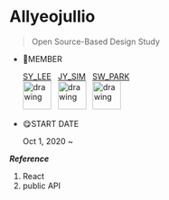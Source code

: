 # Allyeojullio

> Open Source-Based Design Study


- 🥰MEMBER

    [SY_LEE](https://github.com/youn16)&nbsp;&nbsp;&nbsp;[JY_SIM](https://github.com/Jiyooung)&nbsp;&nbsp;&nbsp;[SW_PARK](https://github.com/Seulwoo) </br>
    <img src="https://user-images.githubusercontent.com/54494532/94995979-ca4e3880-05dc-11eb-8681-b6e13217e6b0.png" alt="drawing" width="50"/>&nbsp;&nbsp;&nbsp;<img src="https://user-images.githubusercontent.com/54494532/94995968-bc001c80-05dc-11eb-9081-b679b913eb46.png" alt="drawing" width="50"/>&nbsp;&nbsp;&nbsp;<img src="https://user-images.githubusercontent.com/54494532/94995958-b1458780-05dc-11eb-98d6-7ac5191925de.png" alt="drawing" width="50"/>


- 😋START DATE

    Oct 1, 2020 ~

***Reference***<br>
   1. React
   2. public API
